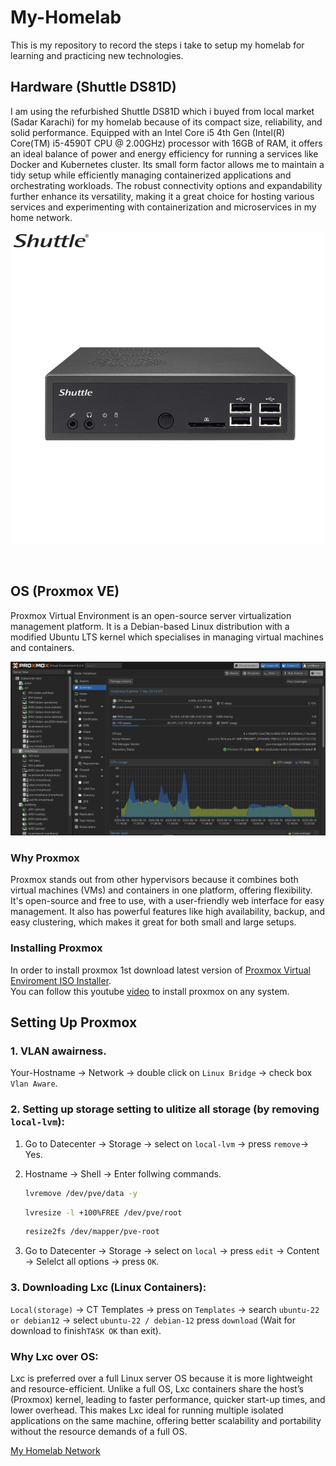 # My-Homelab

This is my repository to record the steps i take to setup my homelab for learning and practicing new technologies.

## Hardware (Shuttle DS81D)
I am using the refurbished Shuttle DS81D which i buyed from local market (Sadar Karachi) for my homelab because of its compact size, reliability, and solid performance. Equipped with an Intel Core i5 4th Gen (Intel(R) Core(TM) i5-4590T CPU @ 2.00GHz) processor with 16GB of RAM, it offers an ideal balance of power and energy efficiency for running a services like Docker and Kubernetes cluster. Its small form factor allows me to maintain a tidy setup while efficiently managing containerized applications and orchestrating workloads. The robust connectivity options and expandability further enhance its versatility, making it a great choice for hosting various services and experimenting with containerization and microservices in my home network.         
<p align="center">
  <img src="00.jpg" alt="Hardware Node" />
</p>

<br>   

## OS (Proxmox VE)
Proxmox Virtual Environment is an open-source server virtualization management platform. It is a Debian-based Linux distribution with a modified Ubuntu LTS kernel which specialises in managing virtual machines and containers.

![01](01.png)
<br>
### Why Proxmox
Proxmox stands out from other hypervisors because it combines both virtual machines (VMs) and containers in one platform, offering flexibility. It's open-source and free to use, with a user-friendly web interface for easy management. It also has powerful features like high availability, backup, and easy clustering, which makes it great for both small and large setups.     
### Installing Proxmox 
In order to install proxmox 1st download latest version of [Proxmox Virtual Enviroment ISO Installer](https://www.proxmox.com/en/downloads/proxmox-virtual-environment/iso).        
You can follow this youtube [video](https://www.youtube.com/watch?v=u8E3-Zy9NvI&list=PLT98CRl2KxKHnlbYhtABg6cF50bYa8Ulo&index=3) to install proxmox on any system.    

## Setting Up Proxmox
### 1. VLAN awairness.    
  Your-Hostname &rarr; Network &rarr; double click on `Linux Bridge` &rarr; check box `Vlan Aware`.
### 2. Setting up storage setting to ulitize all storage (by removing `local-lvm`):
  1. Go to Datecenter &rarr; Storage &rarr; select on `local-lvm` &rarr; press `remove`&rarr; Yes.

  2. Hostname &rarr; Shell &rarr; Enter follwing commands.
     ```bash
     lvremove /dev/pve/data -y
     ```
     ```bash
     lvresize -l +100%FREE /dev/pve/root
     ```
     ```bash
     resize2fs /dev/mapper/pve-root
     ```
  
  3. Go to Datecenter &rarr; Storage &rarr; select on `local` &rarr; press `edit` &rarr; Content &rarr; Selelct all options &rarr; press `OK`.
### 3. Downloading Lxc (Linux Containers):      
  `Local(storage)` &rarr; CT Templates &rarr; press on `Templates` &rarr; search `ubuntu-22 or debian12` &rarr; select `ubuntu-22 / debian-12` press `download` (Wait for download to finish`TASK OK` than exit).                                   

  ### Why Lxc over OS:
  Lxc is preferred over a full Linux server OS because it is more lightweight and resource-efficient. Unlike a full OS, Lxc containers share the host’s (Proxmox) kernel, leading to faster performance, quicker start-up times, and lower overhead. This makes Lxc ideal for running multiple isolated applications on the same machine, offering better scalability and portability without the resource demands of a full OS.        
  

[My Homelab Network](#my-homelab-network) 
